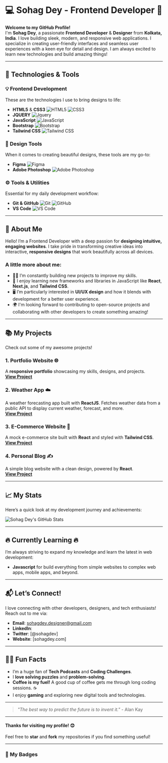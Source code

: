 # 💻 **Sohag Dey** - Frontend Developer 🎨

**Welcome to my GitHub Profile!**  
I'm **Sohag Dey**, a passionate **Frontend Developer** & **Designer** from **Kolkata, India**. I love building sleek, modern, and responsive web applications. I specialize in creating user-friendly interfaces and seamless user experiences with a keen eye for detail and design. I am always excited to learn new technologies and build amazing things!

---

## 🚀 **Technologies & Tools**

### 💡 **Frontend Development**  
These are the technologies I use to bring designs to life:

- **HTML5** & **CSS3** ![HTML5](https://img.shields.io/badge/HTML5-E34F26?style=flat&logo=html5&logoColor=white) ![CSS3](https://img.shields.io/badge/CSS3-1572B6?style=flat&logo=css3&logoColor=white)
- **JQUERY** ![Jquery](https://img.shields.io/badge/jQuery-3.6.0-blue.svg)
- **JavaScript** ![JavaScript](https://img.shields.io/badge/JavaScript-F7DF1E?style=flat&logo=javascript&logoColor=black)
- **Bootstrap** ![Bootstrap](https://img.shields.io/badge/Bootstrap-7952B3?style=flat&logo=bootstrap&logoColor=white)
- **Tailwind CSS** ![Tailwind CSS](https://img.shields.io/badge/Tailwind%20CSS-06B6D4?style=flat&logo=tailwindcss&logoColor=white)

### 🎨 **Design Tools**  
When it comes to creating beautiful designs, these tools are my go-to:

- **Figma** ![Figma](https://img.shields.io/badge/Figma-F24E1E?style=flat&logo=figma&logoColor=white)
- **Adobe Photoshop** ![Adobe Photoshop](https://img.shields.io/badge/Adobe%20Photoshop-31A8FF?style=flat&logo=adobephotoshop&logoColor=white)

### ⚙️ **Tools & Utilities**  
Essential for my daily development workflow:

- **Git & GitHub** ![Git](https://img.shields.io/badge/Git-F05032?style=flat&logo=git&logoColor=white) ![GitHub](https://img.shields.io/badge/GitHub-181717?style=flat&logo=github&logoColor=white)
- **VS Code** ![VS Code](https://img.shields.io/badge/VS%20Code-0078D4?style=flat&logo=visualstudiocode&logoColor=white)


---

## 🌱 **About Me**

Hello! I’m a Frontend Developer with a deep passion for **designing intuitive, engaging websites**. I take pride in transforming creative ideas into interactive, **responsive designs** that work beautifully across all devices.

### A little more about me:
- 🧑‍💻 I’m constantly building new projects to improve my skills.
- 🔎 I enjoy learning new frameworks and libraries in JavaScript like **React**, **Next.js**, and **Tailwind CSS**.
- 🖥️ I’m particularly interested in **UI/UX design** and how it blends with development for a better user experience.
- 🌍 I'm looking forward to contributing to open-source projects and collaborating with other developers to create something amazing!

---

## 📚 **My Projects**  
Check out some of my awesome projects!

### 1. **Portfolio Website** 🌐  
A **responsive portfolio** showcasing my skills, designs, and projects.  
[**View Project**](https://github.com/sohag-dey/portfolio)

### 2. **Weather App** ☁️  
A weather forecasting app built with **ReactJS**. Fetches weather data from a public API to display current weather, forecast, and more.  
[**View Project**](https://github.com/sohag-dey/weather-app)

### 3. **E-Commerce Website** 🛒  
A mock e-commerce site built with **React** and styled with **Tailwind CSS**.  
[**View Project**](https://github.com/sohag-dey/ecommerce-site)

### 4. **Personal Blog** ✍️  
A simple blog website with a clean design, powered by **React**.  
[**View Project**](https://github.com/sohag-dey/blog)

---

## 📈 **My Stats**  
Here’s a quick look at my development journey and achievements:

![Sohag Dey's GitHub Stats](https://github-readme-stats.vercel.app/api?username=sohag-dey&show_icons=true&count_private=true&hide=prs&theme=radical)

---

## 🔥 **Currently Learning** 🔥  
I’m always striving to expand my knowledge and learn the latest in web development:

- **Javascript** for build everything from simple websites to complex web apps, mobile apps, and beyond.

---

## 📬 **Let’s Connect!**

I love connecting with other developers, designers, and tech enthusiasts! Reach out to me via:

- **Email**: [sohagdey.designer@gmail.com](mailto:sohagdey.designer@gmail.com)
- **LinkedIn**: 
- **Twitter**: [@sohagdev]
- **Website**: [sohagdey.com]

---

## 🦸‍♂️ **Fun Facts**  
- I’m a huge fan of **Tech Podcasts** and **Coding Challenges**.  
- I **love solving puzzles** and **problem-solving**.
- **Coffee is my fuel!** A good cup of coffee gets me through long coding sessions. ☕  
- I enjoy **gaming** and exploring new digital tools and technologies.

---

> _"The best way to predict the future is to invent it."_ - Alan Kay

---

#### Thanks for visiting my profile! 😊  
Feel free to **star** and **fork** my repositories if you find something useful!

---

### 🏅 **My Badges**
